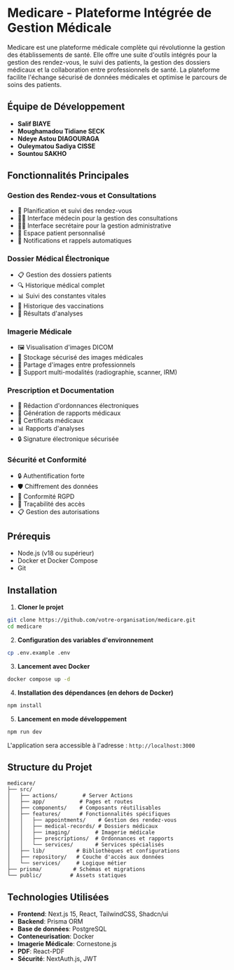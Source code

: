 # Medicare - Plateforme Intégrée de Gestion Médicale

Medicare est une plateforme médicale complète qui révolutionne la gestion des établissements de santé. Elle offre une suite d'outils intégrés pour la gestion des rendez-vous, le suivi des patients, la gestion des dossiers médicaux et la collaboration entre professionnels de santé. La plateforme facilite l'échange sécurisé de données médicales et optimise le parcours de soins des patients.

## Équipe de Développement

- **Salif BIAYE** 
- **Moughamadou Tidiane SECK** 
- **Ndeye Astou DIAGOURAGA** 
- **Ouleymatou Sadiya CISSE** 
- **Sountou SAKHO** 

## Fonctionnalités Principales

### Gestion des Rendez-vous et Consultations
- 🏥 Planification et suivi des rendez-vous
- 👨‍⚕️ Interface médecin pour la gestion des consultations
- 👨‍💼 Interface secrétaire pour la gestion administrative
- 🤒 Espace patient personnalisé
- 📱 Notifications et rappels automatiques

### Dossier Médical Électronique
- 📋 Gestion des dossiers patients
- 🔍 Historique médical complet
- 📊 Suivi des constantes vitales
- 💉 Historique des vaccinations
- 🧬 Résultats d'analyses

### Imagerie Médicale
- 🖼️ Visualisation d'images DICOM
- 📁 Stockage sécurisé des images médicales
- 🔄 Partage d'images entre professionnels
- 📸 Support multi-modalités (radiographie, scanner, IRM)

### Prescription et Documentation
- 📝 Rédaction d'ordonnances électroniques
- 📄 Génération de rapports médicaux
- 🏥 Certificats médicaux
- 📊 Rapports d'analyses
- 🔒 Signature électronique sécurisée



### Sécurité et Conformité
- 🔒 Authentification forte
- 🛡️ Chiffrement des données
- 📜 Conformité RGPD
- 🔐 Traçabilité des accès
- 📋 Gestion des autorisations

## Prérequis

- Node.js (v18 ou supérieur)
- Docker et Docker Compose
- Git

## Installation

1. **Cloner le projet**
```bash
git clone https://github.com/votre-organisation/medicare.git
cd medicare
```

2. **Configuration des variables d'environnement**
```bash
cp .env.example .env
```


3. **Lancement avec Docker**
```bash
docker compose up -d
```

4. **Installation des dépendances (en dehors de Docker)**
```bash
npm install
```

5. **Lancement en mode développement**
```bash
npm run dev
```

L'application sera accessible à l'adresse : `http://localhost:3000`

## Structure du Projet

```
medicare/
├── src/
│   ├── actions/        # Server Actions
│   ├── app/           # Pages et routes
│   ├── components/    # Composants réutilisables
│   ├── features/      # Fonctionnalités spécifiques
│   │   ├── appointments/    # Gestion des rendez-vous
│   │   ├── medical-records/ # Dossiers médicaux
│   │   ├── imaging/        # Imagerie médicale
│   │   ├── prescriptions/  # Ordonnances et rapports
│   │   └── services/       # Services spécialisés
│   ├── lib/          # Bibliothèques et configurations
│   ├── repository/   # Couche d'accès aux données
│   └── services/     # Logique métier
├── prisma/          # Schémas et migrations
└── public/         # Assets statiques
```

## Technologies Utilisées

- **Frontend**: Next.js 15, React, TailwindCSS, Shadcn/ui
- **Backend**: Prisma ORM
- **Base de données**: PostgreSQL
- **Conteneurisation**: Docker
- **Imagerie Médicale**: Cornestone.js
- **PDF**: React-PDF
- **Sécurité**: NextAuth.js, JWT


